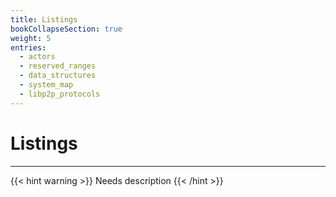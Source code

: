 ```yaml
---
title: Listings
bookCollapseSection: true
weight: 5
entries:
  - actors
  - reserved_ranges
  - data_structures
  - system_map
  - libp2p_protocols
---
```


# Listings
---

{{< hint warning >}}
Needs description
{{< /hint >}}